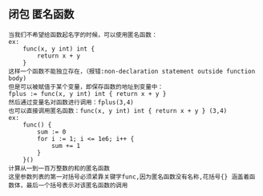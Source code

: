 闭包 匿名函数
-
    当我们不希望给函数起名字的时候，可以使用匿名函数：
    ex: 
        func(x, y int) int {
            return x + y
        }
    这样一个函数不能独立存在，（报错:non-declaration statement outside function body)
    但是可以被赋值于某个变量，即保存函数的地址到变量中：
    fplus := func(x, y int) int { return x + y }
    然后通过变量名对函数进行调用：fplus(3,4)
    也可以直接调用匿名函数：func(x, y int) int { return x + y } (3,4)
    ex:
        func() {
            sum := 0
            for i := 1; i <= 1e6; i++ {
                sum += 1
            }
        }()
    计算从一到一百万整数的和的匿名函数
    这里参数列表的第一对括号必须紧靠关键字func,因为匿名函数没有名称,花括号{} 涵盖着函数体，最后一个括号表示对该匿名函数的调用
    